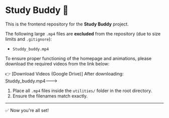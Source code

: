 # Study Buddy 🚀

This is the frontend repository for the **Study Buddy** project.


The following large `.mp4` files are **excluded** from the repository (due to size limits and `.gitignore`):


- `Studdy_buddy.mp4`

To ensure proper functioning of the homepage and animations, please download the required videos from the link below:

👉 [Download Videos (Google Drive)]
After downloading:
Studdy_buddy.mp4---> 



1. Place all `.mp4` files inside the `utilities/` folder in the root directory.
2. Ensure the filenames match exactly.

---

✅ Now you're all set!
